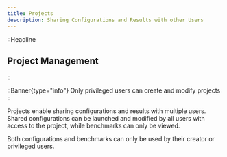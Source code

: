 ```yaml
---
title: Projects
description: Sharing Configurations and Results with other Users
---
```


::Headline

## Project Management

::

::Banner{type="info"}
Only privileged users can create and modify projects
::

Projects enable sharing configurations and results with multiple users. Shared configurations can be launched and modified by all users with access to the project, while benchmarks can only be viewed.

Both configurations and benchmarks can only be used by their creator or privileged users.
